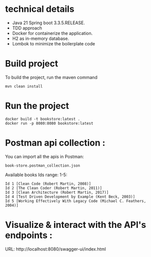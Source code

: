# technical details 

* Java 21 Spring boot 3.3.5.RELEASE.
* TDD approach
* Docker for containerize the application.
* H2 as in-memory database.
* Lombok to minimize the boilerplate code

# Build project

To build the project, run the maven command

```
mvn clean install
```

# Run the project

```
docker build -t bookstore:latest .
docker run -p 8080:8080 bookstore:latest 
```

# Postman api collection :

You can import all the apis in Postman:

```
book-store.postman_collection.json
```

Available books Ids range: 1-5:

```
Id 1 [Clean Code (Robert Martin, 2008)]
Id 2 [The Clean Coder (Robert Martin, 2011)]
Id 3 [Clean Architecture (Robert Martin, 2017)]
Id 4 [Test Driven Development by Example (Kent Beck, 2003)]
Id 5 [Working Effectively With Legacy Code (Michael C. Feathers, 2004)]
```


# Visualize & interact with the API's endpoints :

URL: http://localhost:8080/swagger-ui/index.html
